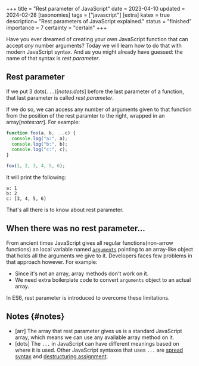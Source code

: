 +++
title = "Rest parameter of JavaScript"
date = 2023-04-10
updated = 2024-02-28
[taxonomies]
tags = ["javascript"]
[extra]
katex = true
description= "Rest parameters of JavaScript explained."
status = "finished"
importance = 7
certainty = "certain"
+++

Have you ever dreamed of creating your own JavaScript function that can accept _any_ number arguments? Today we will learn how to do that with modern JavaScript syntax. And as you might already have guessed: the name of that syntax is _rest parameter_.

## Rest parameter

If we put 3 dots(`...`)[_notes:dots_] before the last parameter of a function, that last parameter is called _rest parameter_.

If we do so, we can access any number of arguments given to that function from the position of the rest paramter to the right, wrapped in an array[_notes:arr_]. For example:

```js
function foo(a, b, ...c) {
  console.log("a:", a);
  console.log("b:", b);
  console.log("c:", c);
}

foo(1, 2, 3, 4, 5, 6);
```

It will print the following:

```
a: 1
b: 2
c: [3, 4, 5, 6]
```

That's all there is to know about rest parameter.

## When there was no rest parameter&hellip;

From ancient times JavaScript gives all regular functions(non-arrow functions) an local variable named [`arguments`](https://developer.mozilla.org/en-US/docs/Web/JavaScript/Reference/Functions/arguments) pointing to an array-like object that holds all the arguments we give to it. Developers faces few problems in that approach however. For example:

- Since it's not an array, array methods don't work on it.
- We need extra boilerplate code to convert `arguments` object to an actual array.

In ES6, rest parameter is introduced to overcome these limitations.

## Notes {#notes}

- [arr] The array that rest parameter gives us is a standard JavaScript array, which means we can use any available array method on it.
- [dots] The `...` in JavaScript can have different meanings based on where it is used. Other JavaScript syntaxes that uses `...` are [spread syntax](https://developer.mozilla.org/en-US/docs/Web/JavaScript/Reference/Operators/Spread_syntax) and [destructuring assignment](https://developer.mozilla.org/en-US/docs/Web/JavaScript/Reference/Operators/Destructuring_assignment).

